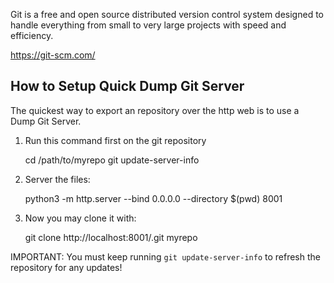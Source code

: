 Git is a free and open source distributed version control system designed to handle everything from small to very large projects with speed and efficiency.

https://git-scm.com/

## How to Setup Quick Dump Git Server

The quickest way to export an repository over the http web is to use a Dump Git Server.

1. Run this command first on the git repository

    cd /path/to/myrepo
    git update-server-info

2. Server the files:
    
    python3 -m http.server --bind 0.0.0.0 --directory $(pwd) 8001

3. Now you may clone it with:
    
    git clone http://localhost:8001/.git myrepo

IMPORTANT: You must keep running `git update-server-info` to refresh the repository for any updates!
